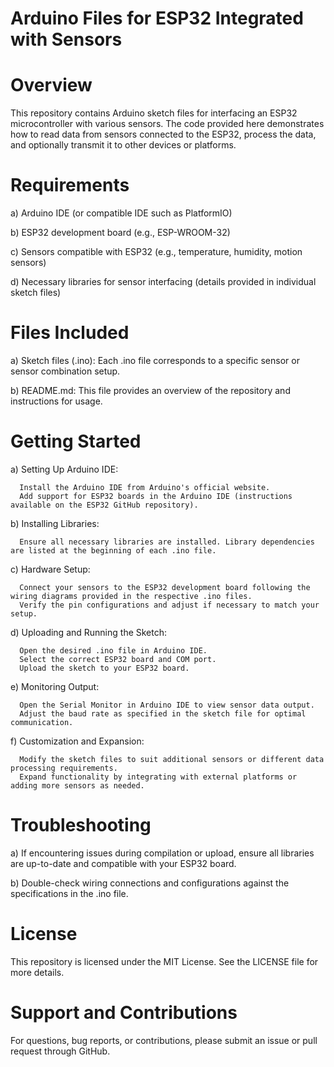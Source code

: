 # Arduino Files for ESP32 Integrated with Sensors
# Overview
This repository contains Arduino sketch files for interfacing an ESP32 microcontroller with various sensors. The code provided here demonstrates how to read data from sensors connected to the ESP32, process the data, and optionally transmit it to other devices or platforms.

# Requirements

  a) Arduino IDE (or compatible IDE such as PlatformIO)
 
  b) ESP32 development board (e.g., ESP-WROOM-32)
  
  c) Sensors compatible with ESP32 (e.g., temperature, humidity, motion sensors)
  
  d) Necessary libraries for sensor interfacing (details provided in individual sketch files)

# Files Included
  
  a) Sketch files (.ino): Each .ino file corresponds to a specific sensor or sensor combination setup.
  
  b) README.md: This file provides an overview of the repository and instructions for usage.

# Getting Started
  
  a) Setting Up Arduino IDE:
  
      Install the Arduino IDE from Arduino's official website.
      Add support for ESP32 boards in the Arduino IDE (instructions available on the ESP32 GitHub repository).

  b) Installing Libraries:
      
      Ensure all necessary libraries are installed. Library dependencies are listed at the beginning of each .ino file.

  c) Hardware Setup:
      
      Connect your sensors to the ESP32 development board following the wiring diagrams provided in the respective .ino files.
      Verify the pin configurations and adjust if necessary to match your setup.

  d) Uploading and Running the Sketch:
      
      Open the desired .ino file in Arduino IDE.
      Select the correct ESP32 board and COM port.
      Upload the sketch to your ESP32 board.

  e) Monitoring Output:
     
      Open the Serial Monitor in Arduino IDE to view sensor data output.
      Adjust the baud rate as specified in the sketch file for optimal communication.

  f) Customization and Expansion:
      
      Modify the sketch files to suit additional sensors or different data processing requirements.
      Expand functionality by integrating with external platforms or adding more sensors as needed.

# Troubleshooting

  a) If encountering issues during compilation or upload, ensure all libraries are up-to-date and compatible with your ESP32 board.
  
  b) Double-check wiring connections and configurations against the specifications in the .ino file.

# License

This repository is licensed under the MIT License. See the LICENSE file for more details.

# Support and Contributions 

For questions, bug reports, or contributions, please submit an issue or pull request through GitHub.
